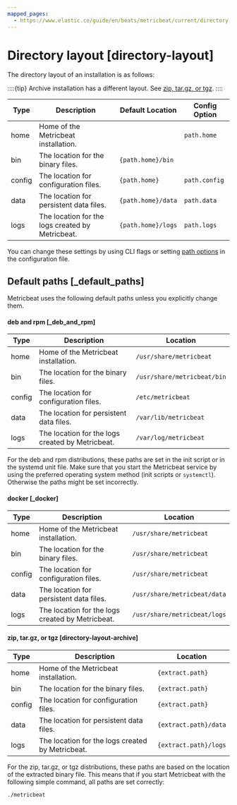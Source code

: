 ```yaml
---
mapped_pages:
  - https://www.elastic.co/guide/en/beats/metricbeat/current/directory-layout.html
---
```


# Directory layout [directory-layout]

The directory layout of an installation is as follows:

::::{tip}
Archive installation has a different layout. See [zip, tar.gz, or tgz](#directory-layout-archive).
::::


| Type | Description | Default Location | Config Option |
| --- | --- | --- | --- |
| home | Home of the Metricbeat installation. |  | `path.home` |
| bin | The location for the binary files. | `{path.home}/bin` |  |
| config | The location for configuration files. | `{path.home}` | `path.config` |
| data | The location for persistent data files. | `{path.home}/data` | `path.data` |
| logs | The location for the logs created by Metricbeat. | `{path.home}/logs` | `path.logs` |

You can change these settings by using CLI flags or setting [path options](/reference/metricbeat/configuration-path.md) in the configuration file.

## Default paths [_default_paths]

Metricbeat uses the following default paths unless you explicitly change them.


#### deb and rpm [_deb_and_rpm]

| Type | Description | Location |
| --- | --- | --- |
| home | Home of the Metricbeat installation. | `/usr/share/metricbeat` |
| bin | The location for the binary files. | `/usr/share/metricbeat/bin` |
| config | The location for configuration files. | `/etc/metricbeat` |
| data | The location for persistent data files. | `/var/lib/metricbeat` |
| logs | The location for the logs created by Metricbeat. | `/var/log/metricbeat` |

For the deb and rpm distributions, these paths are set in the init script or in the systemd unit file.  Make sure that you start the Metricbeat service by using the preferred operating system method (init scripts or `systemctl`). Otherwise the paths might be set incorrectly.


#### docker [_docker]

| Type | Description | Location |
| --- | --- | --- |
| home | Home of the Metricbeat installation. | `/usr/share/metricbeat` |
| bin | The location for the binary files. | `/usr/share/metricbeat` |
| config | The location for configuration files. | `/usr/share/metricbeat` |
| data | The location for persistent data files. | `/usr/share/metricbeat/data` |
| logs | The location for the logs created by Metricbeat. | `/usr/share/metricbeat/logs` |


#### zip, tar.gz, or tgz [directory-layout-archive]

| Type | Description | Location |
| --- | --- | --- |
| home | Home of the Metricbeat installation. | `{extract.path}` |
| bin | The location for the binary files. | `{extract.path}` |
| config | The location for configuration files. | `{extract.path}` |
| data | The location for persistent data files. | `{extract.path}/data` |
| logs | The location for the logs created by Metricbeat. | `{extract.path}/logs` |

For the zip, tar.gz, or tgz distributions, these paths are based on the location of the extracted binary file. This means that if you start Metricbeat with the following simple command, all paths are set correctly:

```sh
./metricbeat
```


